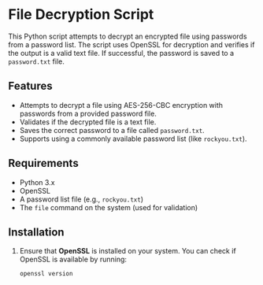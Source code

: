 # File Decryption Script

This Python script attempts to decrypt an encrypted file using passwords from a password list. The script uses OpenSSL for decryption and verifies if the output is a valid text file. If successful, the password is saved to a `password.txt` file.

## Features
- Attempts to decrypt a file using AES-256-CBC encryption with passwords from a provided password file.
- Validates if the decrypted file is a text file.
- Saves the correct password to a file called `password.txt`.
- Supports using a commonly available password list (like `rockyou.txt`).

## Requirements
- Python 3.x
- OpenSSL
- A password list file (e.g., `rockyou.txt`)
- The `file` command on the system (used for validation)

## Installation

1. Ensure that **OpenSSL** is installed on your system. You can check if OpenSSL is available by running:
   ```bash
   openssl version